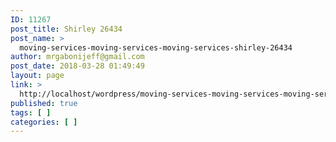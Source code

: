 ```yaml
---
ID: 11267
post_title: Shirley 26434
post_name: >
  moving-services-moving-services-moving-services-shirley-26434
author: mrgabonijeff@gmail.com
post_date: 2018-03-28 01:49:49
layout: page
link: >
  http://localhost/wordpress/moving-services-moving-services-moving-services-shirley-26434/
published: true
tags: [ ]
categories: [ ]
---
```

